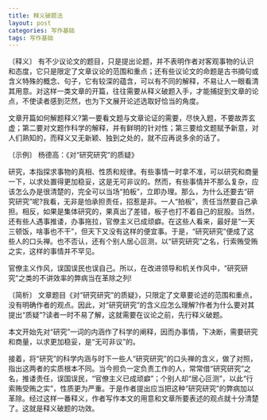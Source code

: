 ```yaml
---
title: 释义破题法
layout: post
categories: 写作基础
tags: 写作基础
---
```


〔释义〕 有不少议论文的题目，只是提出论题，并不表明作者对客观事物的认识和态度，它只是限定了文章议论的范围和重点；还有些议论文的命题是古书摘句或含义特殊的概念、句子，它有较深的蕴含，可以有不同的解释，不易让人一眼看清其用意。对这样一类文章的开篇，往往需要从释义破题入手，才能捕捉到文章的论点，不使读者感到茫然，也为下文展开论述选取好恰当的角度。

文章开篇如何解题释义?第一要看文题与文章论证的需要，尽快入题，不要故弄玄虚；第二要对文题作科学的解释，并有鲜明的针对性；第三要给文题赋予新意，对人们熟知的，而释义又无新颖、独到之处的，就不应再说多余的话了。

〔示例〕 杨德高：《对“研究研究”的质疑》

研究，本指探求事物的真相、性质和规律。有些事情一时拿不准，可以研究和商量一下，以求处置得更加稳妥，这是无可非议的。然而，有些事情并不那么复杂，应该怎么办是很清楚的，完全可以当场“拍板”，立即办理。那么，为什么还要去“研究研究”呢?我看，无非是怕承担责任，招惹是非。一人“拍板”，责任当然要自己承担。相反，如果是集体研究的，果真出了差错，板子也打不着自己的屁股。当然，还有些人遇事推诿，办事拖拉，官僚主义已成顽癖。在这些人看来，最好是“一天三顿饭，啥事也不干”，但天下又没有这样的便宜事。于是，“研究研究”便成了这些人的口头禅。也不否认，还有个别人居心叵测，以“研究研究”之名，行索贿受贿之实，这样的事情并不罕见。

官僚主义作风，误国误民也误自己。所以，在改进领导和机关作风中，“研究研究”之类的不讲效率的弊病当在革除之列!

〔简析〕 文章题目《对“研究研究”的质疑》，只限定了文章要论述的范围和重点，没有明确作者的观点。因此，对“研究研究”的含义应怎么理解?作者为什么要对其提出“质疑”?读者一时不易了解，这就需要在议论之前，先行释义破题。

本文开始先对“研究”一词的内涵作了科学的阐释，因而办事情，下决断，需要研究和商量，以求更加稳妥，是“无可非议”的。

接着，将“研究”的科学内涵与时下一些人“研究研究”的口头禅的含义，做了对照，指出这两者的实质根本不同。当今担负一定负责工作的人，常常借“研究研究”之名，推诿责任，误国误民，“官僚主义已成顽癖”；个别人却“居心叵测”，以此“行索贿受贿之实”，性质更为严重。于是作者提出应当把这种“研究研究”的弊病加以革除。经过这样一番释义，作者写作本文的用意和文章所要表述的观点就十分清楚了。这就是释义破题的功效。 